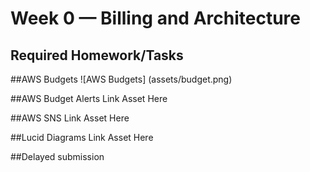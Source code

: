 # Week 0 — Billing and Architecture

## Required Homework/Tasks

##AWS Budgets
![AWS Budgets] (assets/budget.png)

##AWS Budget Alerts
Link Asset Here

##AWS SNS
Link Asset Here

##Lucid Diagrams
Link Asset Here

##Delayed submission
